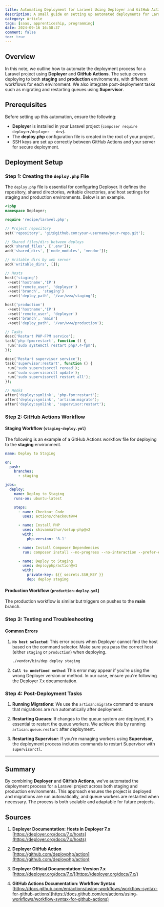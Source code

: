 ```yaml
---
title: Automating Deployment for Laravel Using Deployer and GitHub Actions
description: A small guide on setting up automated deployments for Laravel projects using Deployer and GitHub Actions, including staging and production workflows and handling post-deployment tasks like migrating and restarting services.
category: Article
tags: [saas, apprenticeship, programming]
date: 2024-09-16 16:58:37
comment: false
toc: true
---
```


## Overview

In this note, we outline how to automate the deployment process for a Laravel project using **Deployer** and **GitHub Actions**. The setup covers deploying to both **staging** and **production** environments, with different workflows for each environment. We also integrate post-deployment tasks such as migrating and restarting queues using **Supervisor**.

## Prerequisites

Before setting up this automation, ensure the following:

- **Deployer** is installed in your Laravel project (`composer require deployer/deployer --dev`).
- The **deploy.php** configuration file is created in the root of your project.
- SSH keys are set up correctly between GitHub Actions and your server for secure deployment.

## Deployment Setup

### Step 1: Creating the `deploy.php` File

The `deploy.php` file is essential for configuring Deployer. It defines the repository, shared directories, writable directories, and host settings for staging and production environments. Below is an example.

```php
<?php
namespace Deployer;

require 'recipe/laravel.php';

// Project repository
set('repository', 'git@github.com:your-username/your-repo.git');

// Shared files/dirs between deploys
add('shared_files', ['.env']);
add('shared_dirs', ['node_modules', 'vendor']);

// Writable dirs by web server
add('writable_dirs', []);

// Hosts
host('staging')
 ->set('hostname','IP')
 ->set('remote_user', 'deployer')
 ->set('branch', 'staging')
 ->set('deploy_path', '/var/www/staging');

host('production')
 ->set('hostname','IP')
 ->set('remote_user', 'deployer')
 ->set('branch', 'main')
 ->set('deploy_path', '/var/www/production');

// Tasks
desc('Restart PHP-FPM service');
task('php-fpm:restart', function () {
 run('sudo systemctl restart php7.4-fpm');
});

desc('Restart supervisor service');
task('supervisor:restart', function () {
 run('sudo supervisorctl reread');
 run('sudo supervisorctl update');
 run('sudo supervisorctl restart all');
});

// Hooks
after('deploy:symlink', 'php-fpm:restart');
after('deploy:symlink', 'artisan:migrate');
after('deploy:symlink', 'supervisor:restart');
```

### Step 2: GitHub Actions Workflow

#### Staging Workflow (`staging-deploy.yml`)

The following is an example of a GitHub Actions workflow file for deploying to the **staging** environment.

```yaml
name: Deploy to Staging

on:
  push:
    branches:
      - staging

jobs:
  deploy:
    name: Deploy to Staging
    runs-on: ubuntu-latest

    steps:
      - name: Checkout Code
        uses: actions/checkout@v4

      - name: Install PHP
        uses: shivammathur/setup-php@v2
        with:
          php-version: '8.1'

      - name: Install Composer Dependencies
        run: composer install --no-progress --no-interaction --prefer-dist --optimize-autoloader

      - name: Deploy to Staging
        uses: deployphp/action@v1
        with:
          private-key: ${{ secrets.SSH_KEY }}
          dep: deploy staging
```

#### Production Workflow (`production-deploy.yml`)

The production workflow is similar but triggers on pushes to the **main** branch.

### Step 3: Testing and Troubleshooting

#### Common Errors

1. **`No host selected`**: This error occurs when Deployer cannot find the host based on the command selector. Make sure you pass the correct host (either `staging` or `production`) when deploying.

   ```bash
   ./vendor/bin/dep deploy staging
   ```

2. **`Call to undefined method`**: This error may appear if you're using the wrong Deployer version or method. In our case, ensure you're following the Deployer 7.x documentation.

### Step 4: Post-Deployment Tasks

1. **Running Migrations**: We use the `artisan:migrate` command to ensure that migrations are run automatically after deployment.

2. **Restarting Queues**: If changes to the queue system are deployed, it's essential to restart the queue workers. We achieve this by running `artisan:queue:restart` after deployment.

3. **Restarting Supervisor**: If you're managing workers using **Supervisor**, the deployment process includes commands to restart Supervisor with `supervisorctl`.

---

## Summary

By combining **Deployer** and **GitHub Actions**, we’ve automated the deployment process for a Laravel project across both staging and production environments. This approach ensures the project is deployed and migrations are run automatically, and queue workers are restarted when necessary. The process is both scalable and adaptable for future projects.

## Sources

1. **Deployer Documentation: Hosts in Deployer 7.x**  
   [https://deployer.org/docs/7.x/hosts](https://deployer.org/docs/7.x/hosts)

2. **Deployer GitHub Action**  
   [https://github.com/deployphp/action](https://github.com/deployphp/action)

3. **Deployer Official Documentation: Version 7.x**  
   [https://deployer.org/docs/7.x/](https://deployer.org/docs/7.x/)

4. **GitHub Actions Documentation: Workflow Syntax**  
   [https://docs.github.com/en/actions/using-workflows/workflow-syntax-for-github-actions](https://docs.github.com/en/actions/using-workflows/workflow-syntax-for-github-actions)
